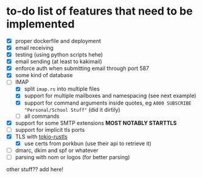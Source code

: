 # to-do list of features that need to be implemented

- [X] proper dockerfile and deployment
- [X] email receiving
- [X] testing (using python scripts hehe)
- [X] email sending (at least to kakimail)
- [X] enforce auth when submitting email through port 587
- [X] some kind of database
- [ ] IMAP
    - [X] split `imap.rs` into multiple files
    - [x] support for multiple mailboxes and namespacing (see next example)
    - [X] support for command arguments inside quotes, eg `A000 SUBSCRIBE "Personal/School Stuff"` (did it dirtily)
    - [ ] all commands
- [X] support for some SMTP extensions **MOST NOTABLY STARTTLS**
- [ ] support for implicit tls ports
- [X] TLS with [tokio-rustls](https://crates.io/crates/tokio-rustls)
    - [X] use certs from porkbun (use their api to retrieve it)
- [ ] dmarc, dkim and spf or whatever
- [ ] parsing with nom or logos (for better parsing)

other stuff?? add here!
